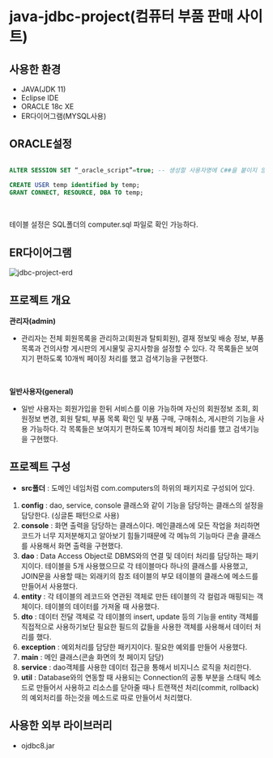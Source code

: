# java-jdbc-project(컴퓨터 부품 판매 사이트)

## 사용한 환경
- JAVA(JDK 11)
- Eclipse IDE
- ORACLE 18c XE
- ER다이어그램(MYSQL사용)

## ORACLE설정
```sql

ALTER SESSION SET “_oracle_script”=true; -- 생성할 사용자명에 C##을 붙이지 않기위해서 사용

CREATE USER temp identified by temp;
GRANT CONNECT, RESOURCE, DBA TO temp;
```
<br/>

테이블 설정은 SQL폴더의 computer.sql 파일로 확인 가능하다.

## ER다이어그램
![jdbc-project-erd](https://user-images.githubusercontent.com/95058915/166146836-c748cde2-4549-4bc0-a186-52c408d5eead.png)

## 프로젝트 개요
**관리자(admin)**
- 관리자는 전체 회원목록을 관리하고(회원과 탈퇴회원), 결재 정보및 배송 정보, 부품 목록과 건의사항 게시판의 게시물및 공지사항을 설정할 수 있다. 각 목록들은 보여지기 편하도록 10개씩 페이징 처리를 했고 검색기능을 구현했다.

<br/>

**일반사용자(general)**
- 일반 사용자는 회원가입을 한뒤 서비스를 이용 가능하며 자신의 회원정보 조회, 회원정보 변경, 회원 탈퇴, 부품 목록 확인 및 부품 구매, 구매취소, 게시판의 기능을 사용 가능하다. 각 목록들은 보여지기 편하도록 10개씩 페이징 처리를 했고 검색기능을 구현했다.

## 프로젝트 구성
- **src폴더** : 도메인 네임처럼 com.computers의 하위의 패키지로 구성되어 있다. <br/>  
1. **config** : dao, service, console 클래스와 같이 기능을 담당하는 클래스의 설정을 담당한다. (싱글톤 패턴으로 사용)
2. **console** : 화면 출력을 담당하는 클래스이다. 메인클래스에 모든 작업을 처리하면 코드가 너무 지저분해지고 알아보기 힘들기때문에 각 메뉴의 기능마다 콘솔 클래스를 사용해서 화면 출력을 구현했다.
3. **dao** : Data Access Object로 DBMS와의 연결 및 데이터 처리를 담당하는 패키지이다. 테이블을 5개 사용했으므로 각 테이블마다 하나의 클래스를 사용했고, JOIN문을 사용할 때는 외래키의 참조 테이블의 부모 테이블의 클래스에 메소드를 만들어서 사용했다.
4. **entity** : 각 테이블의 레코드와 연관된 객체로 만든 테이블의 각 컬럼과 매핑되는 객체이다. 테이블의 데이터를 가져올 때 사용했다.
5. **dto** : 데이터 전달 객체로 각 테이블의 insert, update 등의 기능을 entity 객체를 직접적으로 사용하기보단 필요한 필드의 값들을 사용한 객체를 사용해서 데이터 처리를 했다.
6. **exception** : 예외처리를 담당한 패키지이다. 필요한 예외를 만들어 사용했다.
7. **main** : 메인 클래스(콘솔 화면의 첫 페이지 담당)
8. **service** : dao객체를 사용한 데이터 접근을 통해서 비지니스 로직을 처리한다.
9. **util** : Database와의 연동할 때 사용되는 Connection의 공통 부분을 스태틱 메소드로 만들어서 사용하고 리소스를 닫아줄 때나 트랜잭션 처리(commit, rollback)의 예외처리를 하는것을 메소드로 따로 만들어서 처리했다.

## 사용한 외부 라이브러리
- ojdbc8.jar

